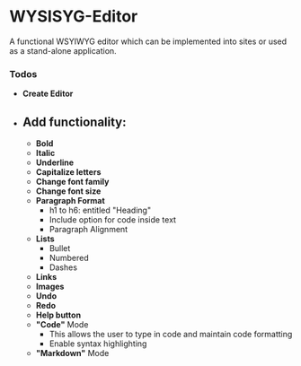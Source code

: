 # WYSISYG-Editor
A functional WSYIWYG editor which can be implemented into sites or used as a stand-alone application.


### __Todos__
- **Create Editor**
- ## **Add functionality**:
  - **Bold**
  - **Italic**
  - **Underline**
  - **Capitalize letters**
  - **Change font family**
  - **Change font size**
  - **Paragraph Format**
    - h1 to h6: entitled "Heading"
    - Include option for code inside text
    - Paragraph Alignment
  - **Lists**
    - Bullet
    - Numbered
    - Dashes
  - **Links**
  - **Images**
  - **Undo**
  - **Redo**
  - **Help button**
  - **"Code"** Mode
    - This allows the user to type in code and maintain code formatting
    - Enable syntax highlighting
  - **"Markdown"** Mode
